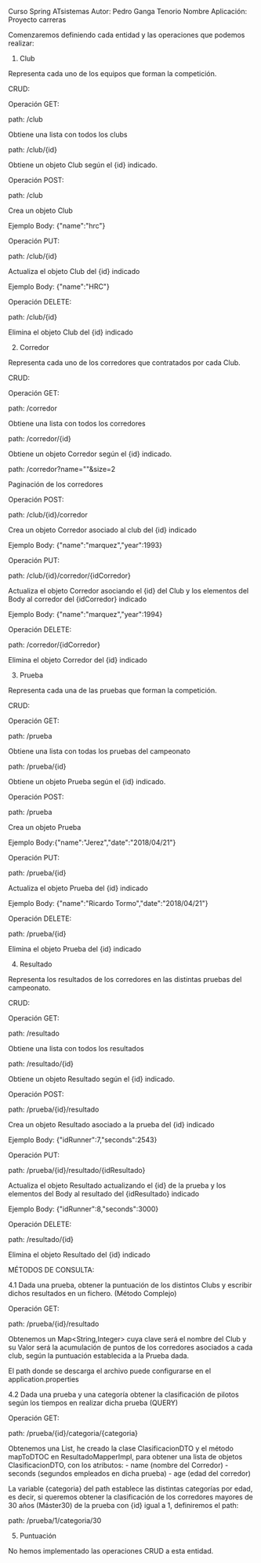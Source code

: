 
Curso Spring ATsistemas
Autor: Pedro Ganga Tenorio
Nombre Aplicación: Proyecto carreras

Comenzaremos definiendo cada entidad y las operaciones que podemos realizar:

1. Club

Representa cada uno de los equipos que forman la competición.

CRUD:

Operación GET:

path: /club

Obtiene una lista con todos los clubs

path: /club/{id}

Obtiene un objeto Club según el {id} indicado.

Operación POST:

path: /club

Crea un objeto Club

Ejemplo Body: {"name":"hrc"}

Operación PUT:

path: /club/{id}

Actualiza el objeto Club del {id} indicado

Ejemplo Body: {"name":"HRC"}

Operación DELETE:

path: /club/{id}

Elimina el objeto Club del {id} indicado

2. Corredor

Representa cada uno de los corredores que contratados por cada Club.

CRUD:

Operación GET:

path: /corredor

Obtiene una lista con todos los corredores

path: /corredor/{id}

Obtiene un objeto Corredor según el {id} indicado.

path: /corredor?name=""&size=2

Paginación de los corredores

Operación POST:

path: /club/{id}/corredor

Crea un objeto Corredor asociado al club del {id} indicado

Ejemplo Body: {"name":"marquez","year":1993}

Operación PUT:

path: /club/{id}/corredor/{idCorredor}

Actualiza el objeto Corredor asociando el {id} del Club y los elementos del Body al corredor del {idCorredor} indicado

Ejemplo Body: {"name":"marquez","year":1994}

Operación DELETE:

path: /corredor/{idCorredor}

Elimina el objeto Corredor del {id} indicado

3. Prueba

Representa cada una de las pruebas que forman la competición.

CRUD:

Operación GET:

path: /prueba

Obtiene una lista con todas los pruebas del campeonato

path: /prueba/{id}

Obtiene un objeto Prueba según el {id} indicado.

Operación POST:

path: /prueba

Crea un objeto Prueba

Ejemplo Body:{"name":"Jerez","date":"2018/04/21"}

Operación PUT:

path: /prueba/{id}

Actualiza el objeto Prueba del {id} indicado

Ejemplo Body: {"name":"Ricardo Tormo","date":"2018/04/21"}

Operación DELETE:

path: /prueba/{id}

Elimina el objeto Prueba del {id} indicado

4. Resultado

Representa los resultados de los corredores en las distintas pruebas del campeonato.

CRUD:

Operación GET:

path: /resultado

Obtiene una lista con todos los resultados

path: /resultado/{id}

Obtiene un objeto Resultado según el {id} indicado.

Operación POST:

path: /prueba/{id}/resultado

Crea un objeto Resultado asociado a la prueba del {id} indicado

Ejemplo Body: {"idRunner":7,"seconds":2543}

Operación PUT:

path: /prueba/{id}/resultado/{idResultado}

Actualiza el objeto Resultado actualizando el {id} de la prueba y los elementos del Body al resultado del {idResultado} indicado

Ejemplo Body: {"idRunner":8,"seconds":3000}

Operación DELETE:

path: /resultado/{id}

Elimina el objeto Resultado del {id} indicado

MÉTODOS DE CONSULTA:

4.1 Dada una prueba, obtener la puntuación de los distintos Clubs y escribir dichos resultados en un fichero. (Método Complejo)

Operación GET:

path: /prueba/{id}/resultado

Obtenemos un Map<String,Integer> cuya clave será el nombre del Club y su Valor será la acumulación de puntos de los corredores
asociados a cada club, según la puntuación establecida a la Prueba dada.

El path donde se descarga el archivo puede configurarse en el application.properties

4.2 Dada una prueba y una categoría obtener la clasificación de pilotos según los tiempos en realizar dicha prueba (QUERY)

Operación GET:

path: /prueba/{id}/categoria/{categoria}

Obtenemos una List<ClasificacionDTO>, he creado la clase ClasificacionDTO y el método mapToDTOC en ResultadoMapperImpl, para obtener
una lista de objetos ClasificacionDTO, con los atributos:
	- name (nombre del Corredor)
	- seconds (segundos empleados en dicha prueba)
	- age (edad del corredor)

La variable {categoria} del path establece las distintas categorías por edad, es decir, si queremos obtener la clasificación de los 
corredores mayores de 30 años (Máster30) de la prueba con {id} igual a 1, definiremos el path:

path: /prueba/1/categoria/30

5. Puntuación

No hemos implementado las operaciones CRUD a esta entidad.

